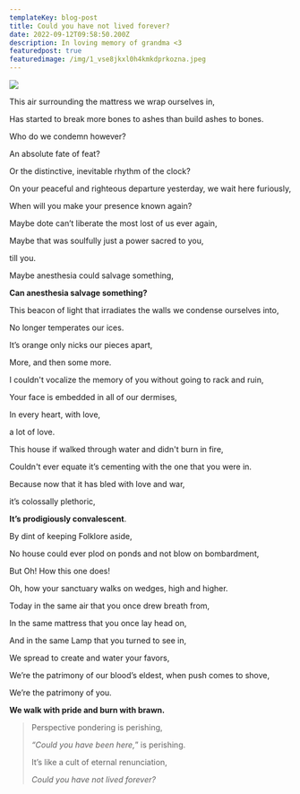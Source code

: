 ```yaml
---
templateKey: blog-post
title: Could you have not lived forever?
date: 2022-09-12T09:58:50.200Z
description: In loving memory of grandma <3
featuredpost: true
featuredimage: /img/1_vse8jkxl0h4kmkdprkozna.jpeg
---
```

![ ](/img/1_vse8jkxl0h4kmkdprkozna.jpeg " ")

<!--StartFragment-->

This air surrounding the mattress we wrap ourselves in,

Has started to break more bones to ashes than build ashes to bones.

Who do we condemn however? 

An absolute fate of feat? 

Or the distinctive, inevitable rhythm of the clock?

On your peaceful and righteous departure yesterday, we wait here furiously,

When will you make your presence known again?

Maybe dote can’t liberate the most lost of us ever again,

Maybe that was soulfully just a power sacred to you, 

till you.

Maybe anesthesia could salvage something,

**Can anesthesia salvage something?**



This beacon of light that irradiates the walls we condense ourselves into,

No longer temperates our ices.

It’s orange only nicks our pieces apart,

More, and then some more.

I couldn't vocalize the memory of you without going to rack and ruin,

Your face is embedded in all of our dermises,

In every heart, with love, 

a lot of love.

This house if walked through water and didn't burn in fire,

Couldn't ever equate it’s cementing with the one that you were in.

Because now that it has bled with love and war,

it’s colossally plethoric, 

**It’s prodigiously convalescent**.



By dint of keeping Folklore aside, 

No house could ever plod on ponds and not blow on bombardment,

But Oh! How this one does!

Oh, how your sanctuary walks on wedges, high and higher.

Today in the same air that you once drew breath from,

In the same mattress that you once lay head on,

And in the same Lamp that you turned to see in,

We spread to create and water your favors,

We’re the patrimony of our blood’s eldest, when push comes to shove,

We’re the patrimony of you.

**We walk with pride and burn with brawn.**





> Perspective pondering is perishing,
>
> *“Could you have been here,*” is perishing.
>
> It’s like a cult of eternal renunciation,
>
> *Could you have not lived forever?*

<!--EndFragment-->